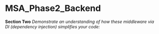 # MSA_Phase2_Backend

**Section Two**
*Demonstrate an understanding of how these middleware via DI (dependency injection) simplifies your code:*

